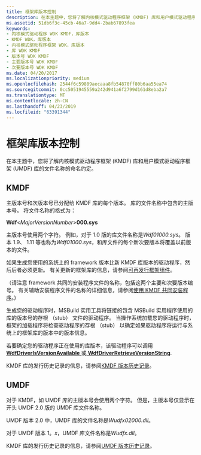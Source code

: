 ```yaml
---
title: 框架库版本控制
description: 在本主题中，您将了解内核模式驱动程序框架 (KMDF) 库和用户模式驱动程序框架 (UMDF) 库的文件名称的命名约定。
ms.assetid: 51db6f3c-45cb-46a7-9dd4-2bab67893fea
keywords:
- 内核模式驱动程序 WDK KMDF，库版本
- KMDF WDK，库版本
- 内核模式驱动程序框架 WDK，库版本
- 库 WDK KMDF
- 版本号 WDK KMDF
- 主要版本号 WDK KMDF
- 次要版本号 WDK KMDF
ms.date: 04/20/2017
ms.localizationpriority: medium
ms.openlocfilehash: 2544f6c59809aecaaa8fb54870ff80b6aa55ea74
ms.sourcegitcommit: 0cc5051945559a242d941a6f2799d161d8eba2a7
ms.translationtype: MT
ms.contentlocale: zh-CN
ms.lasthandoff: 04/23/2019
ms.locfileid: "63391344"
---
```

# <a name="framework-library-versioning"></a>框架库版本控制


在本主题中，您将了解内核模式驱动程序框架 (KMDF) 库和用户模式驱动程序框架 (UMDF) 库的文件名称的命名约定。

## <a name="kmdf"></a>KMDF


主版本号和次版本号已分配给 KMDF 库的每个版本。 库的文件名称中包含的主版本号。 将文件名称的格式为：

**Wdf**&lt;*MajorVersionNumber*&gt;**000.sys**

主版本号使用两个字符。 例如，对于 1.0 版的库文件名称是*Wdf01000.sys*。 版本 1.9、 1.11 等也称为*Wdf01000.sys*，和库文件的每个新次要版本将覆盖以前版本的文件。

如果生成您使用的系统上的 framework 版本比新 KMDF 库版本的驱动程序，然后后者必须更新。 有关更新的框架库的信息，请参阅[可再发行框架组件](installation-components-for-kmdf-drivers.md)。

（请注意 framework 共同的安装程序文件的名称，包括这两个主要和次要版本编号。 有关辅助安装程序文件的名称的详细信息，请参阅[使用 KMDF 共同安装程序](installing-the-framework-s-co-installer.md)。)

生成您的驱动程序时，MSBuild 实用工具将链接的包含 MSBuild 实用程序使用的库的版本号的存根 （stub） 文件的驱动程序。 当操作系统加载您的驱动程序时，框架的加载程序将检查驱动程序的存根 （stub） 以确定如果驱动程序将运行与系统上的框架库的版本中的版本信息。

若要确定您的驱动程序正在使用的库版本，该驱动程序可以调用[ **WdfDriverIsVersionAvailable** ](https://msdn.microsoft.com/library/windows/hardware/ff547190)或[ **WdfDriverRetrieveVersionString**](https://msdn.microsoft.com/library/windows/hardware/ff547211).

KMDF 库的发行历史记录的信息，请参阅[KMDF 版本历史记录](kmdf-version-history.md)。

## <a name="umdf"></a>UMDF


对于 KMDF，如 UMDF 库的主版本号会使用两个字符。 但是，主版本号仅显示在开头 UMDF 2.0 版的 UMDF 库文件名称。

UMDF 版本 2.0 中，UMDF 库的文件名称是*Wudfx02000.dll*。

对于 UMDF 版本 1。*x*，UMDF 库文件名称是*Wudfx.dll*。

KMDF 库的发行历史记录的信息，请参阅[UMDF 版本历史记录](umdf-version-history.md)。


 





